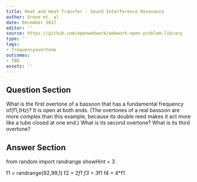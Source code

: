 ```yaml
---
title: Heat and Heat Transfer - Sound Interference Resonance
author: Urone et. al
date: December 2017
editor: ''
source: https://github.com/openwebwork/webwork-open-problem-library
type: ''
tags:
- frequencyovertone
outcomes:
- TBD
assets: ''
---
```


## Question Section 

What is the first overtone of a bassoon that has a fundamental frequency of(f1,(Hz)? It is open at both ends. (The overtones of a real bassoon are more complex than this example, because its double reed makes it act more like a tube closed at one end.)
What is its second overtone?
What is its third overtone?



## Answer Section

from random import randrange
showHint = 3

f1 = randrange(92,99,1)
f2 = 2*f1
f3 = 3*f1
f4 = 4*f1